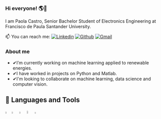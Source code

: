 ### Hi everyone! 🌎👋

I am Paola Castro, Senior Bachelor Student of Electronics Engineering at Francisco de Paula Santander University.

📫 You can reach me:
[![Linkedin](https://img.shields.io/badge/-LinkedIn-blue?style=flat&logo=Linkedin&logoColor=white)](https://www.linkedin.com/in/paola-andrea-castro-correa-02471a234/)  [![Github](https://img.shields.io/badge/-Github-000?style=flat&logo=Github&logoColor=white)](https://github.com/C-Paola)  [![Gmail](https://img.shields.io/badge/-Gmail-c71610?style=flat&logo=Gmail&logoColor=white)](mailto:paolaandreacaco@ufps.edu.co)

### About me

- ✔I’m currently working on machine learning applied to renewable energies.
- ✔I have worked in projects on Python and Matlab.
- ✔I'm looking to collaborate on machine learning, data science and computer vision.


## 📌 Languages and Tools

[<code><img width="4%" src="https://user-images.githubusercontent.com/62435332/219449760-db4744c0-1d44-4f8f-9044-13c2e9a0aed4.png"></code>](https://www.python.org/)[<code><img width="4%" src="https://user-images.githubusercontent.com/62435332/219450116-2cd03d24-6920-400f-ab72-d1fe1fc15883.png"></code>](https://www.mathworks.com/products/matlab.html) [<code><img width="4%" src="https://user-images.githubusercontent.com/62435332/219451705-1464f37c-163e-42f6-989d-7f2132fc8f47.png"></code>](https://developer.mozilla.org/es/docs/Web/HTML) [<code><img width="4.9%" src="https://user-images.githubusercontent.com/62435332/219452354-a711b36a-7b7a-42e8-bda3-fe39a1b23da9.png"></code>](https://developer.mozilla.org/es/docs/Web/CSS)[<code><img width="3.8%" src="https://user-images.githubusercontent.com/62435332/219456379-3763ba76-0d52-45cb-b6be-5cda317120b4.png"></code>](https://developer.mozilla.org/es/docs/Web/JavaScript)

